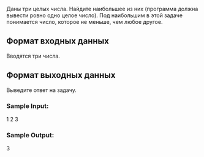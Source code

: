 Даны три целых числа. Найдите наибольшее из них (программа должна вывести ровно одно целое число). Под наибольшим в этой задаче понимается число, которое не меньше, чем любое другое.
## Формат входных данных
Вводятся три числа.
## Формат выходных данных
Выведите ответ на задачу.
### Sample Input:

1
2
3
### Sample Output:

3
